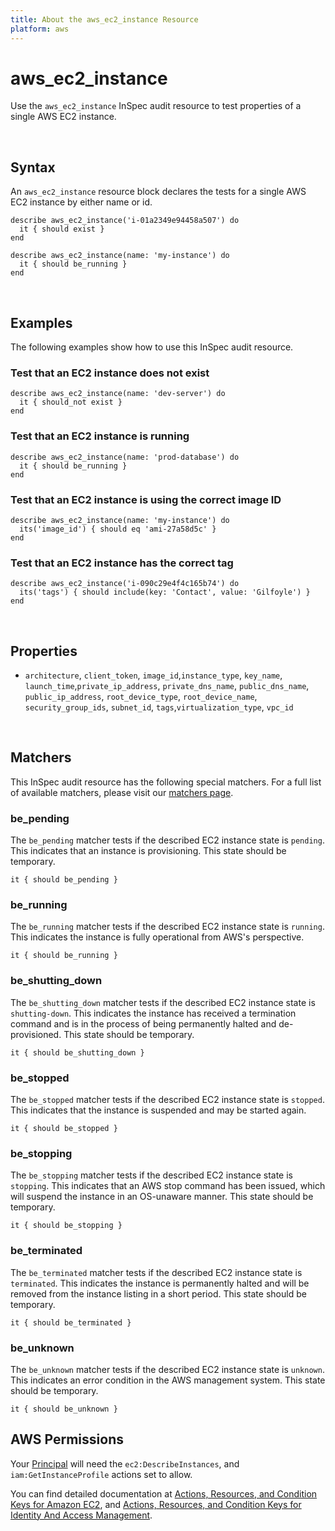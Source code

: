 ```yaml
---
title: About the aws_ec2_instance Resource
platform: aws
---
```


# aws\_ec2\_instance

Use the `aws_ec2_instance` InSpec audit resource to test properties of a single AWS EC2 instance.

<br>

## Syntax

An `aws_ec2_instance` resource block declares the tests for a single AWS EC2 instance by either name or id.

    describe aws_ec2_instance('i-01a2349e94458a507') do
      it { should exist }
    end

    describe aws_ec2_instance(name: 'my-instance') do
      it { should be_running }
    end

<br>

## Examples

The following examples show how to use this InSpec audit resource.

### Test that an EC2 instance does not exist

    describe aws_ec2_instance(name: 'dev-server') do
      it { should_not exist }
    end

### Test that an EC2 instance is running

    describe aws_ec2_instance(name: 'prod-database') do
      it { should be_running }
    end

### Test that an EC2 instance is using the correct image ID

    describe aws_ec2_instance(name: 'my-instance') do
      its('image_id') { should eq 'ami-27a58d5c' }
    end

### Test that an EC2 instance has the correct tag

    describe aws_ec2_instance('i-090c29e4f4c165b74') do
      its('tags') { should include(key: 'Contact', value: 'Gilfoyle') }
    end

<br>

## Properties

* `architecture`, `client_token`, `image_id`,`instance_type`, `key_name`, `launch_time`,`private_ip_address`,  `private_dns_name`, `public_dns_name`, `public_ip_address`,  `root_device_type`, `root_device_name`, `security_group_ids`, `subnet_id`, `tags`,`virtualization_type`, `vpc_id`

<br>

## Matchers

This InSpec audit resource has the following special matchers. For a full list of available matchers, please visit our [matchers page](https://www.inspec.io/docs/reference/matchers/).

### be\_pending

The `be_pending` matcher tests if the described EC2 instance state is `pending`. This indicates that an instance is provisioning. This state should be temporary.

    it { should be_pending }

### be\_running

The `be_running` matcher tests if the described EC2 instance state is `running`. This indicates the instance is fully operational from AWS's perspective.

    it { should be_running }

### be\_shutting\_down

The `be_shutting_down` matcher tests if the described EC2 instance state is `shutting-down`. This indicates the instance has received a termination command and is in the process of being permanently halted and de-provisioned. This state should be temporary.

    it { should be_shutting_down }

### be\_stopped

The `be_stopped` matcher tests if the described EC2 instance state is `stopped`. This indicates that the instance is suspended and may be started again.

    it { should be_stopped }

### be\_stopping

The `be_stopping` matcher tests if the described EC2 instance state is `stopping`. This indicates that an AWS stop command has been issued, which will suspend the instance in an OS-unaware manner. This state should be temporary.

    it { should be_stopping }

### be\_terminated

The `be_terminated` matcher tests if the described EC2 instance state is `terminated`. This indicates the instance is permanently halted and will be removed from the instance listing in a short period. This state should be temporary.

    it { should be_terminated }

### be\_unknown

The `be_unknown` matcher tests if the described EC2 instance state is `unknown`. This indicates an error condition in the AWS management system. This state should be temporary.

    it { should be_unknown }

## AWS Permissions

Your [Principal](https://docs.aws.amazon.com/IAM/latest/UserGuide/intro-structure.html#intro-structure-principal) will need the `ec2:DescribeInstances`, and `iam:GetInstanceProfile` actions set to allow.

You can find detailed documentation at [Actions, Resources, and Condition Keys for Amazon EC2](https://docs.aws.amazon.com/IAM/latest/UserGuide/list_amazonec2.html), and [Actions, Resources, and Condition Keys for Identity And Access Management](https://docs.aws.amazon.com/IAM/latest/UserGuide/list_identityandaccessmanagement.html).

